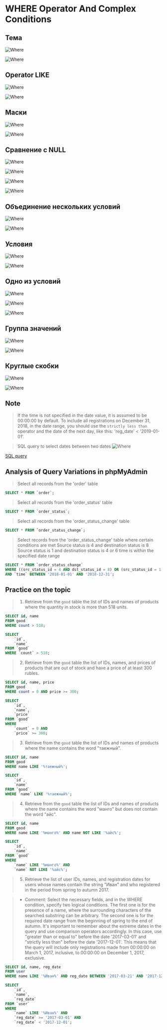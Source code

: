# WHERE Operator And Complex Conditions

## Тема 
![Where](../images/where09.png)

![Where](../images/where10.png)

## Operator LIKE
![Where](../images/where12.png)

![Where](../images/where11.png)

## Маски
![Where](../images/where13.png)

![Where](../images/where14.png)

## Сравнение с NULL
![Where](../images/where15.png)

![Where](../images/where16.png)

![Where](../images/where17.png)

![Where](../images/where18.png)

## Объединение нескольких условий
![Where](../images/where19.png)

![Where](../images/where20.png)

## Условия
![Where](../images/where21.png)

![Where](../images/where22.png)

## Одно из условий
![Where](../images/where23.png)

![Where](../images/where24.png)

![Where](../images/where25.png)

## Группа значений
![Where](../images/where26.png)

![Where](../images/where27.png)

## Круглые скобки
![Where](../images/where28.png)

![Where](../images/where29.png)

## Note 
> If the time is not specified in the date value, it is assumed to be 00:00:00 by default. 
> To include all registrations on December 31, 2018, in the date range, you should use the `strictly less than` operator and the date of the next day, like this: 'reg_date' < '2019-01-01'.

> SQL query to select dates between two dates
![Where](../images/where30.png)


[SQL query](https://stackoverflow.com/questions/5125076/sql-query-to-select-dates-between-two-dates/22081848#22081848)


## Analysis of Query Variations in phpMyAdmin

> Select all records from the 'order' table
```sql
SELECT * FROM `order`;
```
> Select all records from the 'order_status' table
```sql
SELECT * FROM `order_status`;
```
> Select all records from the 'order_status_change' table
```sql
SELECT * FROM `order_status_change`;
```
> Select records from the 'order_status_change' table where certain conditions are met
> Source status is 4 and destination status is 8
> Source status is 1 and destination status is 4 or 6
> time is within the specified date range

```sql
SELECT * FROM `order_status_change` 
WHERE ((src_status_id = 4 AND dst_status_id = 8) OR (src_status_id = 1 AND dst_status_id IN(4, 6)))
AND `time` BETWEEN '2018-01-01' AND '2018-12-31';
```

## Practice on the topic

> 1. Retrieve from the `good` table the list of IDs and names of products where the quantity in stock is more than 518 units.

```sql
SELECT id, name
FROM good
WHERE count > 518;
```

```sql
SELECT
    `id`,
    `name`
FROM `good`
WHERE `count` > 518;
```

> 2. Retrieve from the `good` table the list of IDs, names, and prices of products that are out of stock and have a price of at least 300 rubles.
```sql
SELECT id, name, price
FROM good
WHERE count = 0 AND price >= 300;
```

```sql
SELECT
    `id`,
    `name`,
    `price`
FROM `good`
WHERE
    `count` = 0 AND
    `price` >= 300;
```

> 3. Retrieve from the `good` table the list of IDs and names of products where the name contains the word "таежный".
```sql
SELECT id, name
FROM good
WHERE name LIKE '%таежный%';
```

```sql
SELECT
    `id`,
    `name`
FROM `good`
WHERE `name` LIKE '%таежный%';
```

> 4. Retrieve from the `good` table the list of IDs and names of products where the name contains the word "манго" but does not contain the word "айс".
```sql
SELECT id, name
FROM good
WHERE name LIKE '%манго%' AND name NOT LIKE '%айс%';
```

```sql
SELECT
    `id`,
    `name`
FROM `good`
WHERE
    `name` LIKE '%манго%' AND
    `name` NOT LIKE '%айс%';
```

> 5. Retrieve the list of user IDs, names, and registration dates for users whose names contain the string "Иван" and who registered in the period from spring to autumn 2017.

>- Comment: Select the necessary fields, and in the WHERE condition, specify two logical conditions. The first one is for the presence of a name, where the surrounding characters of the searched substring can be arbitrary. The second one is for the required date range from the beginning of spring to the end of autumn. It's important to remember about the extreme dates in the query and use comparison operators accordingly. In this case, use "greater than or equal to" before the date '2017-03-01' and "strictly less than" before the date '2017-12-01'. This means that the query will include only registrations made from 00:00:00 on March 1, 2017, inclusive, to 00:00:00 on December 1, 2017, exclusive.

```sql
SELECT id, name, reg_date
FROM user
WHERE name LIKE '%Иван%' AND reg_date BETWEEN '2017-03-21' AND '2017-12-01';
```

```sql
SELECT
    `id`,
    `name`,
    `reg_date`
FROM `user`
WHERE
    `name` LIKE '%Иван%' AND
    `reg_date` >= '2017-03-01' AND
    `reg_date` < '2017-12-01';
```
